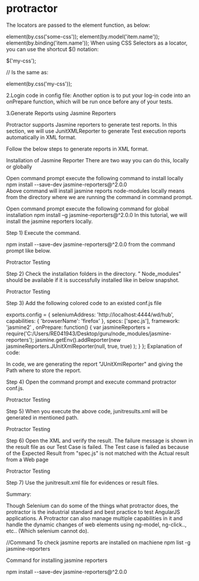 # protractor
The locators are passed to the element function, as below:

element(by.css('some-css'));
element(by.model('item.name'));
element(by.binding('item.name'));
When using CSS Selectors as a locator, you can use the shortcut $() notation:

$('my-css');

// Is the same as:

element(by.css('my-css'));


2.Login code in config file:
Another option is to put your log-in code into an onPrepare function, which will be run once before any of your tests.

3.Generate Reports using Jasmine Reporters

Protractor supports Jasmine reporters to generate test reports. In this section, we will use JunitXMLReporter to generate Test execution reports automatically in XML format.

Follow the below steps to generate reports in XML format.

Installation of Jasmine Reporter
There are two way you can do this, locally or globally

Open command prompt execute the following command to install locally
npm install --save-dev jasmine-reporters@^2.0.0			
Above command will install jasmine reports node-modules locally means from the directory where we are running the command in command prompt.

Open command prompt execute the following command for global installation
npm install –g jasmine-reporters@^2.0.0
In this tutorial, we will install the jasmine reporters locally.

Step 1) Execute the command.

npm install --save-dev jasmine-reporters@^2.0.0
from the command prompt like below.

Protractor Testing

Step 2) Check the installation folders in the directory. " Node_modules" should be available if it is successfully installed like in below snapshot.

Protractor Testing

Step 3) Add the following colored code to an existed conf.js file

exports.config = {
      seleniumAddress: 'http://localhost:4444/wd/hub',
      capabilities: {
          'browserName': 'firefox'
      },
      specs: ['spec.js'],
     framework: 'jasmine2' ,
      onPrepare: function() {
          var jasmineReporters = require('C:/Users/RE041943/Desktop/guru/node_modules/jasmine-reporters');
          jasmine.getEnv().addReporter(new jasmineReporters.JUnitXmlReporter(null, true, true)
          );
     }
   };
Explanation of code:

In code, we are generating the report "JUnitXmlReporter" and giving the Path where to store the report.

Step 4) Open the command prompt and execute command protractor conf.js.

Protractor Testing

Step 5) When you execute the above code, junitresults.xml will be generated in mentioned path.

Protractor Testing

Step 6) Open the XML and verify the result. The failure message is shown in the result file as our Test Case is failed. The Test case is failed as because of the Expected Result from "spec.js" is not matched with the Actual result from a Web page

Protractor Testing

Step 7) Use the junitresult.xml file for evidences or result files.

Summary:

Though Selenium can do some of the things what protractor does, the protractor is the industrial standard and best practice to test AngularJS applications. A Protractor can also manage multiple capabilities in it and handle the dynamic changes of web elements using ng-model, ng-click.., etc.. (Which selenium cannot do).



//Command To check jasmine reports are installed on machiene
 npm list -g jasmine-reporters

Command for installing jasmine reporters


npm install --save-dev jasmine-reporters@^2.0.0




